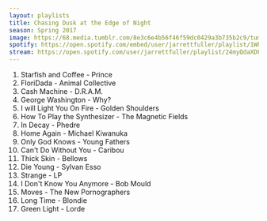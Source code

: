 ```yaml
---
layout: playlists
title: Chasing Dusk at the Edge of Night
season: Spring 2017
image: https://68.media.tumblr.com/8e3c6e4b56f46f59dc0429a3b735b2c9/tumblr_oo5wjpzkWt1qzxsbgo1_1280.jpg
spotify: https://open.spotify.com/embed/user/jarrettfuller/playlist/1WPRCafuw1X5MC1tCmOdnf
stream: https://open.spotify.com/user/jarrettfuller/playlist/24myQdaXDFPfm2mDGCdERT
---
```


1. Starfish and Coffee - Prince
2. FloriDada - Animal Collective
3. Cash Machine - D.R.A.M.
4. George Washington - Why?
5. I will Light You On Fire - Golden Shoulders
6. How To Play the Synthesizer - The Magnetic Fields
7. In Decay - Phedre
8. Home Again - Michael Kiwanuka
9. Only God Knows - Young Fathers
10. Can't Do Without You - Caribou
11. Thick Skin - Bellows
12. Die Young - Sylvan Esso
13. Strange - LP
14. I Don't Know You Anymore - Bob Mould
15. Moves - The New Pornographers
16. Long Time - Blondie
17. Green Light - Lorde

